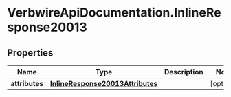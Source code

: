 # VerbwireApiDocumentation.InlineResponse20013

## Properties
Name | Type | Description | Notes
------------ | ------------- | ------------- | -------------
**attributes** | [**InlineResponse20013Attributes**](InlineResponse20013Attributes.md) |  | [optional] 
